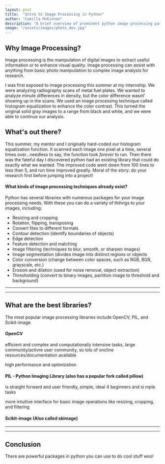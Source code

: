 ```yaml
---
layout: post
title:  "Intro to Image Processing in Python"
author: "Camilla McKinnon"
description: "A brief overview of prominent python image processing packages"
image: "/assets/images/photo_dev.jpg"
--- 
```


## Why Image Processing?

Image processing is the manipulation of digital images to extract useful information or to enhance visual quality. Image processing can assist with anything from basic photo manipuilation to complex image analysis for research. 

I was first exposed to image processing this summer at my internship. We were analyzing radiography scans of metal fuel plates. We wanted to analyze minute differences in density, but the color difference wasnt' showing up in the scans. We used an image processing technique called histogram equalization to enhance the color contrast. This turned the original solid gray images to a range from black and white, and we were able to continue our analysis. 


## What's out there?

This summer, my mentor and I originally hard-coded our histogram equalization function. It scanned each image one pixel at a time, several times over...needless to say, the function took *forever* to run. Then there was the fateful day I discovered python had an existing library that could do exactly what we wanted. The improved code went down from 100 lines to less than 5, and run time improved greatly. Moral of the story: do your research first before jumping into a project!

#### What kinds of image processing techniques already exist?

Python has several libraries with numerous packages for your image processing needs. With these you can do a variety of thihngs to your images, including:

* Resizing and cropping
* Rotation, flipping, transposing
* Convert files to different formats
* Contour detection (identify boundaries of objects)
* Edge detection
* Feature detection and matching
* Image filtering (techniques to blur, smooth, or sharpen images)
* Image segmentation (divides image into distinct regions or objects
* Color conversion (change between color spaces, such as RGB, BGR, grayscale, etc.)
* Erosion and dilation (used for noise removal, object extraction)
* Thresholding (convert to binary images, partition image to threshold and background)

---
---

## What are the best libraries?

The most popular image processing libraries include OpenCV, PIL, and Scikit-image.

#### OpenCV

efficient and complex and computationally intensive tasks, large community/activre user community, so lots of oncline resources/documentation available

high performance and optimization

#### PIL - Python Imaging Library (also has a popular fork called pillow)

is straight forward and user friendly, simple, ideal 4 beginners and si mple tasks

more intuitive interface for basic image operations like resizing, cropping, and filtering


#### Scikit-image (Also called skimage)

---
---

## Conclusion

There are powerful packages in python you can use to do cool stuff woo!

